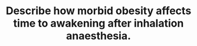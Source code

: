 ---
title: "Describe how morbid obesity affects time to awakening after inhalation anaesthesia."
entityType: SAQ
exam: PEX
college: ANZCA
year: 2015
sitting: B
question: 5
passRate: 34
EC_expectedDomains:
- "A pass mark required some definition of morbid obesity (correctly described) and its physiological, pharmacological and anatomical consequences as well as a description of time to awakening for example MAC-awake."
EC_extraCredit:
- "The better answers were structured to deal with: (1) the kinetics of recovery from inhalational anaesthesia, (2) the dynamic effects of obesity on anaesthesia and (3) patient factors related to obesity and the clinical application of inhalational anaesthesia."
- "Extra points were awarded if the answer included a wash-out graph or FA/FA0 curves (correctly labelled) or diagram of the compartments involved i.e. vessel-rich, muscle group and vessel poor or fat group."
- "Highly scoring answers also included correct values for oil: gas partition coefficients & tissue solubilities although these were rare."
- "Factors such as relationships of individual agents with regard to solubility in tissues & fat; duration of anaesthesia and end-tidal concentrations at the end of anaesthesia were required for a full answer."
EC_errorsCommon:
- "Factors affecting recovery such as changes in cardiac output, perfusion of tissues and respiratory or ventilation changes were poorly understood or quite often incorrect."
- "Many answers simply lacked any content that indicated an understanding of either recovery from inhalational anaesthesia or the impact of morbid obesity."
- "Also, many answers included irrelevant information relating to intravenous anaesthetic agents and opioids, respiratory physiology or to the kinetics of induction and wash-in, particularly blood-gas partition coefficients."
---